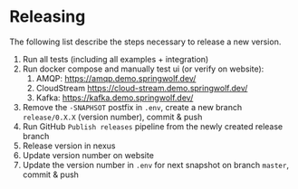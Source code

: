 # Releasing

The following list describe the steps necessary to release a new version.

1. Run all tests (including all examples + integration)
2. Run docker compose and manually test ui (or verify on website):
   1. AMQP: https://amqp.demo.springwolf.dev/
   2. CloudStream https://cloud-stream.demo.springwolf.dev/
   3. Kafka: https://kafka.demo.springwolf.dev/
3. Remove the `-SNAPHSOT` postfix in `.env`, create a new branch `release/0.X.X` (version number), commit & push
4. Run GitHub `Publish releases` pipeline from the newly created release branch
5. Release version in nexus
6. Update version number on website
7. Update the version number in `.env` for next snapshot on branch `master`, commit & push